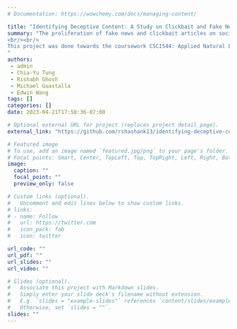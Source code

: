 ```yaml
---
# Documentation: https://wowchemy.com/docs/managing-content/

title: "Identifying Deceptive Content: A Study on Clickbait and Fake News Detection"
summary: "The proliferation of fake news and clickbait articles on social media platforms has become a major concern for individuals, organizations, and society as a whole. To combat this issue, there is a need for effective models that can accurately detect these types of content. In this paper, we present an in-depth analysis of existing models for detecting fake news and clickbait, and study how the two problems are correlated by studying the predictions from these models. Our models have been trained and tested on a variety of publicly available datasets our conclusions show that models that detect fake news are to a certain extent reliable to make predictions on clickbait data as well.
<br/><br/>
This project was done towards the coursework CSCI544: Applied Natural Language Processing, taught by Prof. Mohammad Rostami, and Prof. Xuezhe Ma in Spring 2023, at USC.
"
authors:
 - admin
 - Chia-Yu Tung
 - Rishabh Ghosh
 - Michael Guastalla
 - Edwin Wang
tags: []
categories: []
date: 2023-04-21T17:58:36-07:00

# Optional external URL for project (replaces project detail page).
external_link: "https://github.com/rshashank13/identifying-deceptive-content"

# Featured image
# To use, add an image named `featured.jpg/png` to your page's folder.
# Focal points: Smart, Center, TopLeft, Top, TopRight, Left, Right, BottomLeft, Bottom, BottomRight.
image:
  caption: ""
  focal_point: ""
  preview_only: false

# Custom links (optional).
#   Uncomment and edit lines below to show custom links.
# links:
# - name: Follow
#   url: https://twitter.com
#   icon_pack: fab
#   icon: twitter

url_code: ""
url_pdf: ""
url_slides: ""
url_video: ""

# Slides (optional).
#   Associate this project with Markdown slides.
#   Simply enter your slide deck's filename without extension.
#   E.g. `slides = "example-slides"` references `content/slides/example-slides.md`.
#   Otherwise, set `slides = ""`.
slides: ""
---
```

